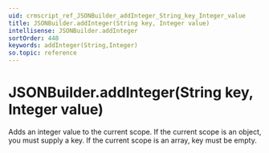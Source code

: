 ```yaml
---
uid: crmscript_ref_JSONBuilder_addInteger_String_key_Integer_value
title: JSONBuilder.addInteger(String key, Integer value)
intellisense: JSONBuilder.addInteger
sortOrder: 448
keywords: addInteger(String,Integer)
so.topic: reference
---
```


# JSONBuilder.addInteger(String key, Integer value)

Adds an integer value to the current scope. If the current scope is an object, you must supply a key. If the current scope is an array, key must be empty.

